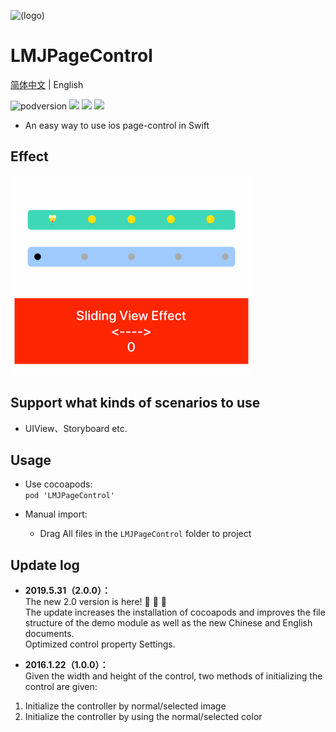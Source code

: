 ![(logo)](https://avatars2.githubusercontent.com/u/15794032?s=460&v=4)

# LMJPageControl

[简体中文](./README.md) | English

![podversion](https://img.shields.io/cocoapods/v/LMJPageControl.svg?style=flat)
![](https://img.shields.io/cocoapods/p/LMJPageControl.svg?style=flat)
![](https://img.shields.io/badge/language-Swift-orange.svg)
![](https://img.shields.io/cocoapods/l/LMJPageControl.svg?style=flat)

- An easy way to use ios page-control in Swift


## Effect
![](https://github.com/JerryLMJ/LMJPageControl/raw/master/demo1.gif)  


## Support what kinds of scenarios to use
- UIView、Storyboard etc.               


## Usage
 * Use cocoapods:                     
`pod 'LMJPageControl'`                  

* Manual import:                
    * Drag All files in the `LMJPageControl` folder to project                      


## Update log                              
- **2019.5.31（2.0.0）：**                                      
The new 2.0 version is here! 🎉 🎉 🎉                     
The update increases the installation of cocoapods and improves the file structure of the demo module as well as the new Chinese and English documents.                 
Optimized control property Settings.            
                
- **2016.1.22（1.0.0）：**                               
Given the width and height of the control, two methods of initializing the control are given:          
1. Initialize the controller by normal/selected image                 
2. Initialize the controller by using the normal/selected color                                            
